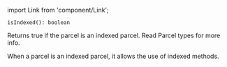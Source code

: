 import Link from 'component/Link';

```flow
isIndexed(): boolean
```

Returns true if the parcel is an indexed parcel. Read <Link to="/parcel-types">Parcel types</Link> for more info.

When a parcel is an indexed parcel, it allows the use of <Link to="/api/Parcel#indexed_&_element_change_methods">indexed methods</Link>.
